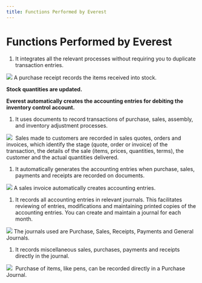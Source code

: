 ```yaml
---
title: Functions Performed by Everest
---
```


# Functions Performed by Everest

1. It integrates  all the relevant processes without requiring you to duplicate transaction  entries.



![]({{site.bp_baseurl}}/img/example.gif) A  purchase receipt records the items received into stock.


**Stock quantities are  updated.**


****Everest**  automatically creates the accounting entries for debiting the inventory  control account.**

1. It uses documents  to record transactions of purchase, sales, assembly, and inventory adjustment  processes.



![]({{site.bp_baseurl}}/img/example.gif)  Sales  made to customers are recorded in sales quotes, orders and invoices, which  identify the stage (quote, order or invoice) of the transaction, the details  of the sale (items, prices, quantities, terms), the customer and the actual  quantities delivered.

1. It automatically  generates the accounting entries when purchase, sales, payments and receipts  are recorded on documents.



![]({{site.bp_baseurl}}/img/example.gif) A  sales invoice automatically creates accounting entries.

1. It records  all accounting entries in relevant journals. This facilitates reviewing  of entries, modifications and maintaining printed copies of the accounting  entries. You can create and maintain a journal for each month.



![]({{site.bp_baseurl}}/img/example.gif) The journals used are  Purchase, Sales, Receipts, Payments and General Journals.

1. It records  miscellaneous sales, purchases, payments and receipts directly in the  journal.



![]({{site.bp_baseurl}}/img/example.gif)  Purchase  of items, like pens, can be recorded directly in a Purchase Journal.
